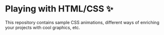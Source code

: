 # Playing with HTML/CSS ✨

This repository contains sample CSS animations, different ways of enriching your projects with cool graphics, etc.
